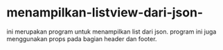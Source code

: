 # menampilkan-listview-dari-json-
ini merupakan program untuk menampilkan list dari json. program ini juga menggunakan props pada bagian header dan footer.
